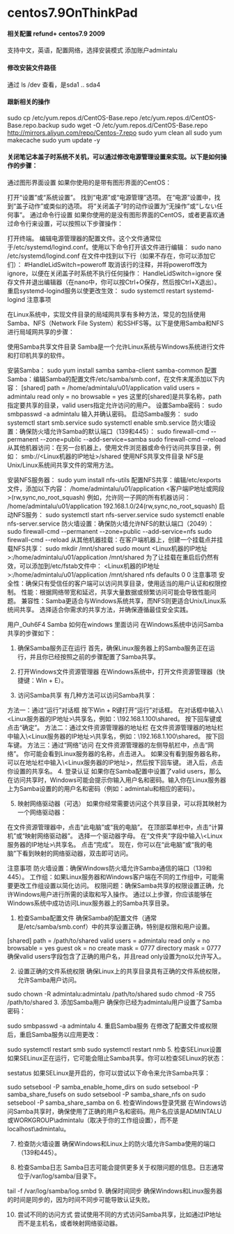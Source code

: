 # centos7.9OnThinkPad

####  相关配置 refund+ centos7.9 2009

支持中文，英语，配置网络，选择安装模式
添加账户admintalu


#### 修改安装文件路径

 通过 ls /dev 查看，是sda1 .. sda4


#### 跟新相关的操作
sudo cp /etc/yum.repos.d/CentOS-Base.repo /etc/yum.repos.d/CentOS-Base.repo.backup
sudo wget -O /etc/yum.repos.d/CentOS-Base.repo http://mirrors.aliyun.com/repo/Centos-7.repo
sudo yum clean all
sudo yum makecache
sudo yum update -y



#### 关闭笔记本盖子时系统不关机，可以通过修改电源管理设置来实现。以下是如何操作的步骤：

通过图形界面设置
如果你使用的是带有图形界面的CentOS：

打开“设置”或“系统设置”。
找到“电源”或“电源管理”选项。
在“电源”设置中，找到“盖子动作”或类似的选项。
将“关闭盖子”时的动作设置为“无操作”或“しない任何事”。
通过命令行设置
如果你使用的是没有图形界面的CentOS，或者更喜欢通过命令行来设置，可以按照以下步骤操作：

打开终端。
编辑电源管理器的配置文件。这个文件通常位于/etc/systemd/logind.conf。使用以下命令打开该文件进行编辑：
sudo nano /etc/systemd/logind.conf
在文件中找到以下行（如果不存在，你可以添加它们）：
#HandleLidSwitch=poweroff
取消该行的注释，并将poweroff改为ignore，以便在关闭盖子时系统不执行任何操作：
HandleLidSwitch=ignore
保存文件并退出编辑器（在nano中，你可以按Ctrl+O保存，然后按Ctrl+X退出）。
重启systemd-logind服务以使更改生效：
sudo systemctl restart systemd-logind
注意事项


在Linux系统中，实现文件目录的局域网共享有多种方法，常见的包括使用Samba、NFS（Network File System）和SSHFS等。以下是使用Samba和NFS进行局域网共享的步骤：

使用Samba共享文件目录
Samba是一个允许Linux系统与Windows系统进行文件和打印机共享的软件。

安装Samba：
sudo yum install samba samba-client samba-common
配置Samba：编辑Samba的配置文件/etc/samba/smb.conf，在文件末尾添加以下内容：
[shared]
path = /home/admintalu/u01/application
valid users = admintalu
read only = no
browsable = yes
这里的[shared]是共享名称，path指定要共享的目录，valid users指定允许访问的用户。
设置Samba密码：
sudo smbpasswd -a admintalu
输入并确认密码。
启动Samba服务：
sudo systemctl start smb.service
sudo systemctl enable smb.service
防火墙设置：确保防火墙允许Samba的默认端口（139和445）：
sudo firewall-cmd --permanent --zone=public --add-service=samba
sudo firewall-cmd --reload
从其他机器访问：在另一台机器上，使用文件浏览器或命令行访问共享目录，例如：
smb://<Linux机器的IP地址>/shared
使用NFS共享文件目录
NFS是Unix/Linux系统间共享文件的常用方法。

安装NFS服务器：
sudo yum install nfs-utils
配置NFS共享：编辑/etc/exports文件，添加以下内容：
/home/admintalu/u01/application <客户端IP地址或网段>(rw,sync,no_root_squash)
例如，允许同一子网的所有机器访问：
/home/admintalu/u01/application 192.168.1.0/24(rw,sync,no_root_squash)
启动NFS服务：
sudo systemctl start nfs-server.service
sudo systemctl enable nfs-server.service
防火墙设置：确保防火墙允许NFS的默认端口（2049）：
sudo firewall-cmd --permanent --zone=public --add-service=nfs
sudo firewall-cmd --reload
从其他机器挂载：在客户端机器上，创建一个挂载点并挂载NFS共享：
sudo mkdir /mnt/shared
sudo mount <Linux机器的IP地址>:/home/admintalu/u01/application /mnt/shared
为了让挂载在重启后仍然有效，可以添加到/etc/fstab文件中：
<Linux机器的IP地址>:/home/admintalu/u01/application /mnt/shared nfs defaults 0 0
注意事项
安全性：确保只有受信任的客户端可以访问共享目录，使用适当的用户认证和权限控制。
性能：根据网络带宽和延迟，共享大量数据或频繁访问可能会导致性能问题。
兼容性：Samba更适合与Windows系统共享，而NFS则更适合Unix/Linux系统间共享。
选择适合你需求的共享方法，并确保遵循最佳安全实践。

用户_Ouh6F4
Samba 如何在windows 里面访问
在Windows系统中访问Samba共享的步骤如下：

1. 确保Samba服务正在运行
首先，确保Linux服务器上的Samba服务正在运行，并且你已经按照之前的步骤配置了Samba共享。

2. 打开Windows文件资源管理器
在Windows系统中，打开文件资源管理器（快捷键：Win + E）。

3. 访问Samba共享
有几种方法可以访问Samba共享：

方法一：通过“运行”对话框
按下Win + R键打开“运行”对话框。
在对话框中输入\\<Linux服务器的IP地址>\共享名，例如：\\192.168.1.100\shared。
按下回车键或点击“确定”。
方法二：通过文件资源管理器的地址栏
在文件资源管理器的地址栏中输入\\<Linux服务器的IP地址>\共享名，例如：\\192.168.1.100\shared。
按下回车键。
方法三：通过“网络”访问
在文件资源管理器的左侧导航栏中，点击“网络”。
你可能会看到Linux服务器的名称，点击进入。
如果没有看到服务器名称，可以在地址栏中输入\\<Linux服务器的IP地址>，然后按下回车键。
进入后，点击你设置的共享名。
4. 登录认证
如果你在Samba配置中设置了valid users，那么在访问共享时，Windows可能会提示你输入用户名和密码。输入你在Linux服务器上为Samba设置的的用户名和密码（例如：admintalu和相应的密码）。

5. 映射网络驱动器（可选）
如果你经常需要访问这个共享目录，可以将其映射为一个网络驱动器：

在文件资源管理器中，点击“此电脑”或“我的电脑”。
在顶部菜单栏中，点击“计算机”或“映射网络驱动器”。
选择一个驱动器字母。
在“文件夹”字段中输入\\<Linux服务器的IP地址>\共享名。
点击“完成”。
现在，你可以在“此电脑”或“我的电脑”下看到映射的网络驱动器，双击即可访问。

注意事项
防火墙设置：确保Windows防火墙允许Samba通信的端口（139和445）。
工作组：如果Linux服务器和Windows客户端在不同的工作组中，可能需要更改工作组设置以简化访问。
权限问题：确保Samba共享的权限设置正确，允许Windows用户进行所需的读取和写入操作。
通过以上步骤，你应该能够在Windows系统中成功访问Linux服务器上的Samba共享目录。


1. 检查Samba配置文件
确保Samba的配置文件（通常是/etc/samba/smb.conf）中的共享设置正确，特别是权限和用户设置。

[shared]
   path = /path/to/shared
   valid users = admintalu
   read only = no
   browsable = yes
   guest ok = no
   create mask = 0777
   directory mask = 0777
确保valid users字段包含了正确的用户名，并且read only设置为no以允许写入。

2. 设置正确的文件系统权限
确保Linux上的共享目录具有正确的文件系统权限，允许Samba用户访问。

sudo chown -R admintalu:admintalu /path/to/shared
sudo chmod -R 755 /path/to/shared
3. 添加Samba用户
确保你已经为admintalu用户设置了Samba密码：

sudo smbpasswd -a admintalu
4. 重启Samba服务
在修改了配置文件或权限后，重启Samba服务以应用更改：

sudo systemctl restart smb
sudo systemctl restart nmb
5. 检查SELinux设置
如果SELinux正在运行，它可能会阻止Samba共享。你可以检查SELinux的状态：

sestatus
如果SELinux是开启的，你可以尝试以下命令来允许Samba共享：

sudo setsebool -P samba_enable_home_dirs on
sudo setsebool -P samba_share_fusefs on
sudo setsebool -P samba_share_nfs on
sudo setsebool -P samba_share_samba on
6. 检查Windows登录凭据
在Windows访问Samba共享时，确保使用了正确的用户名和密码。用户名应该是ADMINTALU或WORKGROUP\admintalu（取决于你的工作组设置），而不是localhost\admintalu。

7. 检查防火墙设置
确保Windows和Linux上的防火墙允许Samba使用的端口（139和445）。

8. 检查Samba日志
Samba日志可能会提供更多关于权限问题的信息。日志通常位于/var/log/samba/目录下。

tail -f /var/log/samba/log.smbd
9. 确保时间同步
确保Windows和Linux服务器的时间是同步的，因为时间不同步可能导致认证失败。

10. 尝试不同的访问方式
尝试使用不同的方式访问Samba共享，比如通过IP地址而不是主机名，或者映射网络驱动器。
